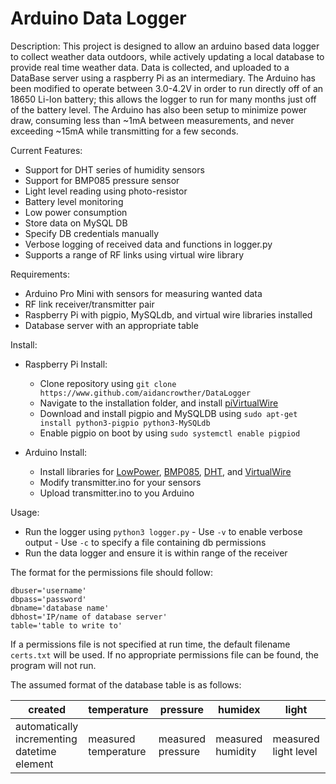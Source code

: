 # Arduino Data Logger

Description:
  This project is designed to allow an arduino based data logger to collect weather data outdoors, while actively updating a local database to provide real time weather data. Data is collected, and uploaded to a DataBase server using a raspberry Pi as an intermediary. The Arduino has been modified to operate between 3.0-4.2V in order to run directly off of an 18650 Li-Ion battery; this allows the logger to run for many months just off of the battery level. The Arduino has also been setup to minimize power draw, consuming less than ~1mA between measurements, and never exceeding ~15mA while transmitting for a few seconds.
  
  Current Features:
  
  - Support for DHT series of humidity sensors
  - Support for BMP085 pressure sensor
  - Light level reading using photo-resistor
  - Battery level monitoring
  - Low power consumption
  - Store data on MySQL DB
  - Specify DB credentials manually
  - Verbose logging of received data and functions in logger.py
  - Supports a range of RF links using virtual wire library
  
  Requirements:
  
  - Arduino Pro Mini with sensors for measuring wanted data
  - RF link receiver/transmitter pair
  - Raspberry Pi with pigpio, MySQLdb, and virtual wire libraries installed
  - Database server with an appropriate table
  
  Install:
  
   - Raspberry Pi Install:
      - Clone repository using `git clone https://www.github.com/aidancrowther/DataLogger`
      - Navigate to the installation folder, and install [piVirtualWire](https://github.com/DzikuVx/piVirtualWire)
      - Download and install pigpio and MySQLDB using `sudo apt-get install python3-pigpio python3-MySQLdb`
      - Enable pigpio on boot by using `sudo systemctl enable pigpiod`

   - Arduino Install:
      - Install libraries for [LowPower](https://github.com/rocketscream/Low-Power), [BMP085](https://github.com/adafruit/Adafruit-BMP085-Library), [DHT](https://github.com/RobTillaart/Arduino/tree/master/libraries/DHTlib), and [VirtualWire](https://www.pjrc.com/teensy/td_libs_VirtualWire.html)
      - Modify transmitter.ino for your sensors
      - Upload transmitter.ino to you Arduino
      
  Usage:
  
   - Run the logger using `python3 logger.py`
    - Use `-v` to enable verbose output
    - Use `-c` to specify a file containing db permissions
   - Run the data logger and ensure it is within range of the receiver
   
   The format for the permissions file should follow:
   ```
   dbuser='username'
   dbpass='password'
   dbname='database name'
   dbhost='IP/name of database server'
   table='table to write to'
   ```

  If a permissions file is not specified at run time, the default filename `certs.txt` will be used. If no appropriate permissions file can be found, the program will not run.
  
  The assumed format of the database table is as follows:
  
  created | temperature | pressure | humidex | light | battery
  ------- | ------- | ------- | ------- | ------- | -------
  automatically incrementing datetime element | measured temperature | measured pressure | measured humidity | measured light level | logger battery level
